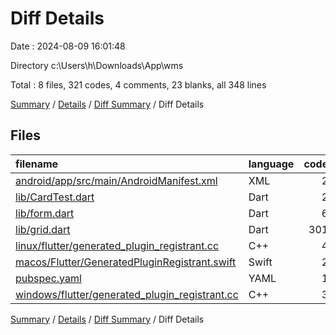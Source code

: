 # Diff Details

Date : 2024-08-09 16:01:48

Directory c:\\Users\\h\\Downloads\\App\\wms

Total : 8 files,  321 codes, 4 comments, 23 blanks, all 348 lines

[Summary](results.md) / [Details](details.md) / [Diff Summary](diff.md) / Diff Details

## Files
| filename | language | code | comment | blank | total |
| :--- | :--- | ---: | ---: | ---: | ---: |
| [android/app/src/main/AndroidManifest.xml](/android/app/src/main/AndroidManifest.xml) | XML | 2 | 0 | 2 | 4 |
| [lib/CardTest.dart](/lib/CardTest.dart) | Dart | 2 | 4 | 2 | 8 |
| [lib/form.dart](/lib/form.dart) | Dart | 6 | 0 | -1 | 5 |
| [lib/grid.dart](/lib/grid.dart) | Dart | 301 | 0 | 19 | 320 |
| [linux/flutter/generated_plugin_registrant.cc](/linux/flutter/generated_plugin_registrant.cc) | C++ | 4 | 0 | 0 | 4 |
| [macos/Flutter/GeneratedPluginRegistrant.swift](/macos/Flutter/GeneratedPluginRegistrant.swift) | Swift | 2 | 0 | 0 | 2 |
| [pubspec.yaml](/pubspec.yaml) | YAML | 1 | 0 | 1 | 2 |
| [windows/flutter/generated_plugin_registrant.cc](/windows/flutter/generated_plugin_registrant.cc) | C++ | 3 | 0 | 0 | 3 |

[Summary](results.md) / [Details](details.md) / [Diff Summary](diff.md) / Diff Details